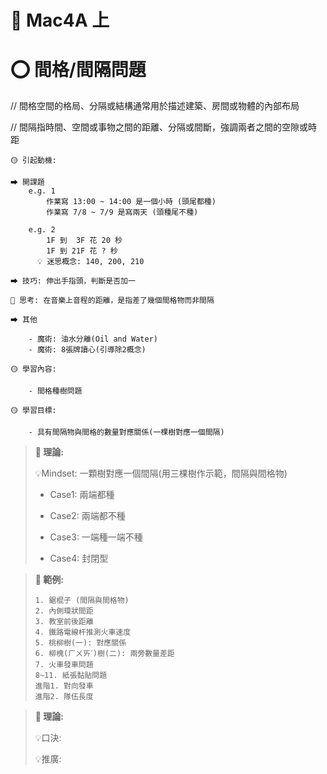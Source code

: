 # 📖 Mac4A 上

# ⭕ 間格/間隔問題 

// 間格空間的格局、分隔或結構通常用於描述建築、房間或物體的內部布局

// 間隔指時間、空間或事物之間的距離、分隔或間斷，強調兩者之間的空隙或時距

```說課
🟡 引起動機: 

⮕ 開課題
    e.g. 1
        作業寫 13:00 ~ 14:00 是一個小時 (頭尾都種)
        作業寫 7/8 ~ 7/9 是寫兩天 (頭種尾不種)

    e.g. 2
        1F 到  3F 花 20 秒
        1F 到 21F 花 ? 秒
      💡 迷思概念: 140, 200, 210

⮕ 技巧: 伸出手指頭，判斷是否加一

🔦 思考: 在音樂上音程的距離，是指差了幾個間格物而非間隔

⮕ 其他

    - 魔術: 油水分離(Oil and Water)
    - 魔術: 8張牌讀心(引導除2概念)

🟡 學習內容: 

    - 間格種樹問題

🟡 學習目標: 

    - 具有間隔物與間格的數量對應關係(一棵樹對應一個間隔)
```

> **📌 理論:**
>
> 💡Mindset: 一顆樹對應一個間隔(用三棵樹作示範，間隔與間格物)
>
> - Case1: 兩端都種
>
> - Case2: 兩端都不種
>
> - Case3: 一端種一端不種
>
> - Case4: 封閉型

> **📌 範例:**
>
> ```Demo
> 1. 鋸棍子 (間隔與間格物)
> 2. 內側環狀間距
> 3. 教室前後距離
> 4. 鐵路電線杆推測火車速度
> 5. 桃柳樹(一): 對應關係
> 6. 柳槐(ㄏㄨㄞˊ)樹(二): 兩旁數量差距
> 7. 火車發車問題
> 8~11. 紙張黏貼問題
> 進階1. 對向發車
> 進階2. 隊伍長度
> ```

> **📌 理論:**
>
> 💡口決: 
>
> 💡推廣: 
>

